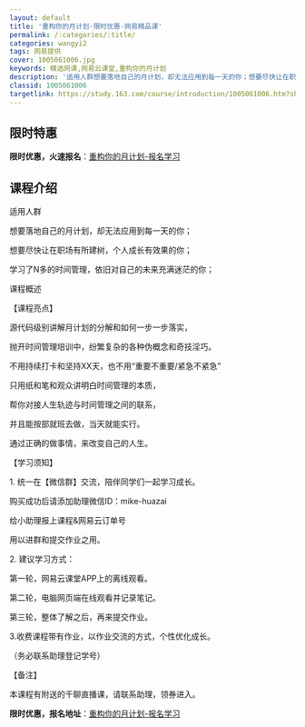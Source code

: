 ```yaml
---
layout: default
title: '重构你的月计划-限时优惠-网易精品课'
permalink: /:categories/:title/
categories: wangyi2
tags: 网易提供
cover: 1005061006.jpg
keywords: 精选网课,网易云课堂,重构你的月计划
description: '适用人群想要落地自己的月计划，却无法应用到每一天的你；想要尽快让在职场有所建树，个人成长有效果的你；学习了N多的时间管理'
classid: 1005061006
targetlink: https://study.163.com/course/introduction/1005061006.htm?share=1&shareId=1025206652&utm_campaign=share&utm_medium=iphoneShare&utm_source=&utm_u=1025206652
---
```


## 限时特惠

**限时优惠，火速报名**：[重构你的月计划-报名学习](https://study.163.com/course/introduction/1005061006.htm?share=1&shareId=1025206652&utm_campaign=share&utm_medium=iphoneShare&utm_source=&utm_u=1025206652)

## 课程介绍

适用人群

想要落地自己的月计划，却无法应用到每一天的你；

想要尽快让在职场有所建树，个人成长有效果的你；

学习了N多的时间管理，依旧对自己的未来充满迷茫的你；



课程概述

【课程亮点】

源代码级别讲解月计划的分解和如何一步一步落实，

抛开时间管理培训中，纷繁复杂的各种伪概念和奇技淫巧。

不用持续打卡和坚持XX天，也不用“重要不重要/紧急不紧急”

只用纸和笔和观众讲明白时间管理的本质，

帮你对接人生轨迹与时间管理之间的联系，

并且能按部就班去做，当天就能实行。

通过正确的做事情，来改变自己的人生。



【学习须知】

1. 统一在【微信群】交流，陪伴同学们一起学习成长。

购买成功后请添加助理微信ID：mike-huazai

给小助理报上课程&网易云订单号

用以进群和提交作业之用。



2. 建议学习方式：

第一轮，网易云课堂APP上的离线观看。

第二轮，电脑网页端在线观看并记录笔记。

第三轮，整体了解之后，再来提交作业。

3.收费课程带有作业，以作业交流的方式，个性优化成长。

（务必联系助理登记学号）

【备注】

本课程有附送的千聊直播课，请联系助理，领券进入。

**限时优惠，报名地址**：[重构你的月计划-报名学习](https://study.163.com/course/introduction/1005061006.htm?share=1&shareId=1025206652&utm_campaign=share&utm_medium=iphoneShare&utm_source=&utm_u=1025206652)

